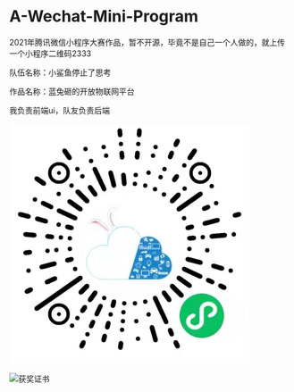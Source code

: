 # A-Wechat-Mini-Program
2021年腾讯微信小程序大赛作品，暂不开源，毕竟不是自己一个人做的，就上传一个小程序二维码2333

队伍名称：小鲨鱼停止了思考

作品名称：蓝兔砸的开放物联网平台

我负责前端ui，队友负责后端


![小程序](https://github.com/antiaurora/A-Wechat-Mini-Program/blob/main/%E8%93%9D%E5%85%94%E7%A0%B8%E7%89%A9%E8%81%94%E5%BC%80%E6%94%BE%E5%B9%B3%E5%8F%B0.jpg)


![获奖证书](https://github-do.panbaidu.cn//https://raw.githubusercontent.com/antiaurora/A-Wechat-Mini-Program/main/%E5%8D%8E%E5%8C%97%E8%B5%9B%E5%8C%BA%E4%B8%89%E7%AD%89%E5%A5%96%E8%AF%81%E4%B9%A6.png)
